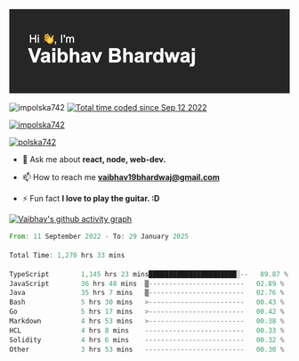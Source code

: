 <img src="./header.png" alt="header-img" />

<p align="left">
 <img src="https://komarev.com/ghpvc/?username=impolska742&label=Profile%20views&color=0e75b6&style=flat" alt="impolska742" /> 
<a href="https://wakatime.com/@1b09af48-ce6e-4843-a87c-4258bb35d460"><img src="https://wakatime.com/badge/user/1b09af48-ce6e-4843-a87c-4258bb35d460.svg" alt="Total time coded since Sep 12 2022" /></a>

</p>

<p align="left"> <a href="https://github.com/ryo-ma/github-profile-trophy"><img src="https://github-profile-trophy.vercel.app/?username=impolska742" alt="impolska742" /></a> </p>

<p align="left"> <a href="https://twitter.com/polska742" target="blank"><img src="https://img.shields.io/twitter/follow/polska742?logo=twitter&style=for-the-badge" alt="polska742" /></a> </p>

- 💬 Ask me about **react, node, web-dev.**

- 📫 How to reach me **vaibhav19bhardwaj@gmail.com**

- ⚡ Fun fact **I love to play the guitar. :D**


[![Vaibhav's github activity graph](https://github-readme-activity-graph.vercel.app/graph?username=impolska742&bg_color=272626&color=0de744&line=00ff4c&point=ffffff&area=true&hide_border=true)](https://github.com/ashutosh00710/github-readme-activity-graph)

<!--START_SECTION:waka-->

```rust
From: 11 September 2022 - To: 29 January 2025

Total Time: 1,270 hrs 33 mins

TypeScript        1,145 hrs 23 mins██████████████████████░--   89.87 %
JavaScript        36 hrs 48 mins  ▒------------------------   02.89 %
Java              35 hrs 7 mins   ▒------------------------   02.76 %
Bash              5 hrs 30 mins   >------------------------   00.43 %
Go                5 hrs 17 mins   >------------------------   00.42 %
Markdown          4 hrs 53 mins   >------------------------   00.38 %
HCL               4 hrs 8 mins    -------------------------   00.33 %
Solidity          4 hrs 6 mins    -------------------------   00.32 %
Other             3 hrs 53 mins   -------------------------   00.30 %
```

<!--END_SECTION:waka-->
